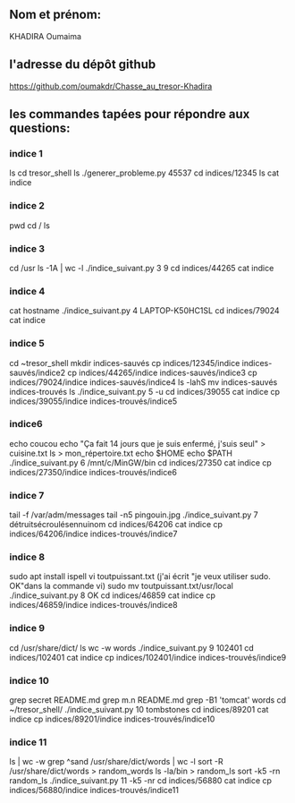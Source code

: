 ## Nom et prénom: 
KHADIRA Oumaima

## l'adresse du dépôt github
https://github.com/oumakdr/Chasse_au_tresor-Khadira

## les commandes tapées pour répondre aux questions:

### indice 1
ls
cd tresor_shell
ls
./generer_probleme.py 45537
cd indices/12345
ls
cat indice

### indice 2
pwd
cd /
ls


### indice 3 
cd /usr
ls -1A | wc -l
./indice_suivant.py 3 9 
cd indices/44265
cat indice


### indice 4 
cat hostname
./indice_suivant.py 4 LAPTOP-K50HC1SL
cd indices/79024
cat indice


### indice 5 
cd ~tresor_shell
mkdir indices-sauvés
cp indices/12345/indice indices-sauvés/indice2
cp indices/44265/indice indices-sauvés/indice3
cp indices/79024/indice indices-sauvés/indice4
ls -lahS
mv indices-sauvés indices-trouvés
ls
./indice_suivant.py 5 -u
cd indices/39055
cat indice
cp indices/39055/indice indices-trouvés/indice5


### indice6
echo coucou
echo "Ça fait 14 jours que je suis enfermé, j'suis seul" > cuisine.txt
ls > mon_répertoire.txt
echo $HOME
echo $PATH
./indice_suivant.py 6 /mnt/c/MinGW/bin
cd indices/27350
cat indice
cp indices/27350/indice indices-trouvés/indice6


### indice 7
tail -f /var/adm/messages
tail -n5 pingouin.jpg
./indice_suivant.py 7 détruitsécroulésennuinom
cd indices/64206
cat indice
cp indices/64206/indice indices-trouvés/indice7

### indice 8
sudo apt install ispell
vi toutpuissant.txt
(j'ai écrit "je veux utiliser sudo. OK"dans la commande vi)
sudo mv toutpuissant.txt/usr/local
./indice_suivant.py 8 OK
cd indices/46859
cat indice
cp indices/46859/indice indices-trouvés/indice8

### indice 9
cd /usr/share/dict/
ls
wc -w words
./indice_suivant.py 9 102401
cd indices/102401
cat indice
cp indices/102401/indice indices-trouvés/indice9

### indice 10
grep secret README.md
grep m.n README.md
grep -B1 'tomcat' words
cd ~/tresor_shell/
./indice_suivant.py 10 tombstones
cd indices/89201
cat indice
cp indices/89201/indice indices-trouvés/indice10

### indice 11
ls | wc -w
grep ^sand /usr/share/dict/words | wc -l
sort -R /usr/share/dict/words > random_words
ls -la/bin > random_ls
sort -k5 -rn random_ls
./indice_suivant.py 11 -k5 -nr
cd indices/56880
cat indice
cp indices/56880/indice indices-trouvés/indice11
